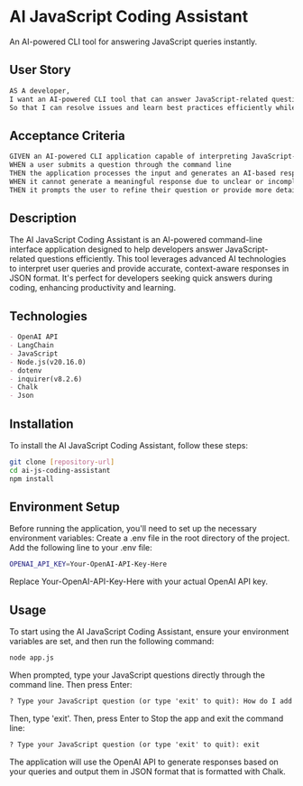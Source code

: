 # AI JavaScript Coding Assistant

An AI-powered CLI tool for answering JavaScript queries instantly.

## User Story

```md
AS A developer,
I want an AI-powered CLI tool that can answer JavaScript-related questions
So that I can resolve issues and learn best practices efficiently while coding
```

## Acceptance Criteria

```md
GIVEN an AI-powered CLI application capable of interpreting JavaScript-related questions
WHEN a user submits a question through the command line
THEN the application processes the input and generates an AI-based response relevant to the question in JSON format
WHEN it cannot generate a meaningful response due to unclear or incomplete input
THEN it prompts the user to refine their question or provide more details, ensuring clarity and relevance
```

## Description

The AI JavaScript Coding Assistant is an AI-powered command-line interface application designed to help developers answer JavaScript-related questions efficiently. This tool leverages advanced AI technologies to interpret user queries and provide accurate, context-aware responses in JSON format. It's perfect for developers seeking quick answers during coding, enhancing productivity and learning.

## Technologies

```md
- OpenAI API
- LangChain
- JavaScript
- Node.js(v20.16.0)
- dotenv
- inquirer(v8.2.6)
- Chalk
- Json
```

## Installation

To install the AI JavaScript Coding Assistant, follow these steps:

```bash
git clone [repository-url]
cd ai-js-coding-assistant
npm install
```

## Environment Setup

Before running the application, you'll need to set up the necessary environment variables:
Create a .env file in the root directory of the project.
Add the following line to your .env file:

```bash
OPENAI_API_KEY=Your-OpenAI-API-Key-Here
```

Replace Your-OpenAI-API-Key-Here with your actual OpenAI API key.

## Usage

To start using the AI JavaScript Coding Assistant, ensure your environment variables are set, and then run the following command:

```bash
node app.js
```

When prompted, type your JavaScript questions directly through the command line. Then press Enter:

```md
? Type your JavaScript question (or type 'exit' to quit): How do I add an element to an array in JavaScript?
```

Then, type 'exit'. Then, press Enter to Stop the app and exit the command line:

```md
? Type your JavaScript question (or type 'exit' to quit): exit
```

The application will use the OpenAI API to generate responses based on your queries and output them in JSON format that is formatted with Chalk.
